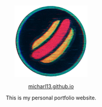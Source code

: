 <p align="center">
  <img src="assets/images/logo.png" alt="@Micharl13 Logo" width="200"/>
</p>
<p align="center"><a href="https://micharl13.github.io">micharl13.github.io</a></p>
<p align="center">This is my personal portfolio website.</p>
